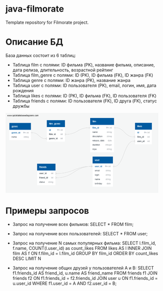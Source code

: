 # java-filmorate
Template repository for Filmorate project.

# Описание БД
База данных состоит из 6 таблиц:
- Таблица film с полями: ID фильма (PK), название фильма, описание, дата релиза, длительность, возрастной рейтинг
- Таблица film_genre с полями: ID (PK), ID фильма (FK), ID жанра (FK)
- Таблица genre с полями: ID жанра (PK), название жанра
- Таблица user с полями: ID пользователя (PK), email, логин, имя, дата рождения
- Таблица likes с полями: ID (PK), ID фильма (FK), ID пользователя (FK)
- Таблица friends с полями: ID пользователя (FK), ID друга (FK), статус дружбы

![Диаграмма БД](images/Diagram.png)

# Примеры запросов

- Запрос на получение всех фильмов:
  SELECT *
  FROM film;

- Запрос на получение всех пользователей:
  SELECT *
  FROM user;

- Запрос на получение N самых популярных фильма:
  SELECT l.film_id,
  f.name,
  COUNT(l.user_id) as count_likes
  FROM likes AS l
  INNER JOIN film AS f ON f.film_id = l.film_id
  GROUP BY film_id
  ORDER BY count_likes DESC
  LIMIT N

- Запрос на получение общих друзей у пользователей A и B:
  SELECT f1.friends_id AS friend_id,
  u.name AS friend_name
  FROM friends f1
  JOIN friends f2 ON f1.friends_id = f2.friends_id
  JOIN user u ON f1.friends_id = u.user_id
  WHERE f1.user_id = A AND f2.user_id = B;

